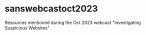 # sanswebcastoct2023
Resources mentioned during the Oct 2023 webcast "Investigating Suspicious Websites"
